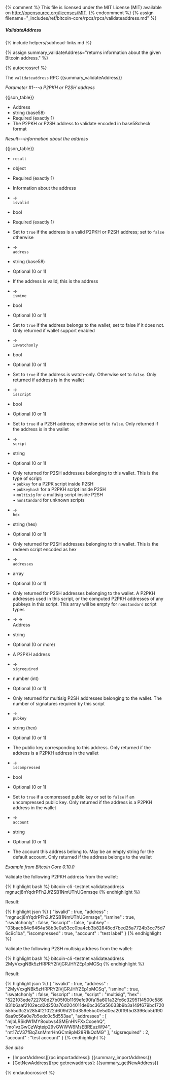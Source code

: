{% comment %}
This file is licensed under the MIT License (MIT) available on
http://opensource.org/licenses/MIT.
{% endcomment %}
{% assign filename="_includes/ref/bitcoin-core/rpcs/rpcs/validateaddress.md" %}

##### ValidateAddress
{% include helpers/subhead-links.md %}

{% assign summary_validateAddress="returns information about the given Bitcoin address." %}

{% autocrossref %}

The `validateaddress` RPC {{summary_validateAddress}}

*Parameter #1---a P2PKH or P2SH address*

{{json_table}}

* Address
* string (base58)
* Required (exactly 1)
* The P2PKH or P2SH address to validate encoded in base58check format

*Result---information about the address*

{{json_table}}

* `result`
* object
* Required (exactly 1)
* Information about the address

* →<br>`isvalid`
* bool
* Required (exactly 1)
* Set to `true` if the address is a valid P2PKH or P2SH address; set to `false` otherwise

* →<br>`address`
* string (base58)
* Optional (0 or 1)
* If the address is valid, this is the address <!--TODO: figure out in what cases this might be different from the address provided in the parameter -->

* →<br>`ismine`
* bool
* Optional (0 or 1)
* Set to `true` if the address belongs to the wallet; set to false if it does not.  Only returned if wallet support enabled

* →<br>`iswatchonly`
* bool
* Optional (0 or 1)
* Set to `true` if the address is watch-only.  Otherwise set to `false`.  Only returned if address is in the wallet

* →<br>`isscript`
* bool
* Optional (0 or 1)
* Set to `true` if a P2SH address; otherwise set to `false`.  Only returned if the address is in the wallet

* →<br>`script`
* string
* Optional (0 or 1)
* Only returned for P2SH addresses belonging to this wallet. This is the type of script:<br>• `pubkey` for a P2PK script inside P2SH<br>• `pubkeyhash` for a P2PKH script inside P2SH<br>• `multisig` for a multisig script inside P2SH<br>• `nonstandard` for unknown scripts

* →<br>`hex`
* string (hex)
* Optional (0 or 1)
* Only returned for P2SH addresses belonging to this wallet.  This is the redeem script encoded as hex

* →<br>`addresses`
* array
* Optional (0 or 1)
* Only returned for P2SH addresses belonging to the wallet.  A P2PKH addresses used in this script, or the computed P2PKH addresses of any pubkeys in this script.  This array will be empty for `nonstandard` script types

* → →<br>Address
* string
* Optional (0 or more)
* A P2PKH address

* →<br>`sigrequired`
* number (int)
* Optional (0 or 1)
* Only returned for multisig P2SH addresses belonging to the wallet.  The number of signatures required by this script

* →<br>`pubkey`
* string (hex)
* Optional (0 or 1)
* The public key corresponding to this address.  Only returned if the address is a P2PKH address in the wallet

* →<br>`iscompressed`
* bool
* Optional (0 or 1)
* Set to `true` if a compressed public key or set to `false` if an uncompressed public key.  Only returned if the address is a P2PKH address in the wallet

* →<br>`account`
* string
* Optional (0 or 1)
* The account this address belong to.  May be an empty string for the default account.  Only returned if the address belongs to the wallet

*Example from Bitcoin Core 0.10.0*

Validate the following P2PKH address from the wallet:

{% highlight bash %}
bitcoin-cli -testnet validateaddress mgnucj8nYqdrPFh2JfZSB1NmUThUGnmsqe
{% endhighlight %}

Result:

{% highlight json %}
{
    "isvalid" : true,
    "address" : "mgnucj8nYqdrPFh2JfZSB1NmUThUGnmsqe",
    "ismine" : true,
    "iswatchonly" : false,
    "isscript" : false,
    "pubkey" : "03bacb84c6464a58b3e0a53cc0ba4cb3b82848cd7bed25a7724b3cc75d76c9c1ba",
    "iscompressed" : true,
    "account" : "test label"
}
{% endhighlight %}

Validate the following P2SH multisig address from the wallet:

{% highlight bash %}
bitcoin-cli -testnet validateaddress 2MyVxxgNBk5zHRPRY2iVjGRJHYZEp1pMCSq
{% endhighlight %}

Result:

{% highlight json %}
{
    "isvalid" : true,
    "address" : "2MyVxxgNBk5zHRPRY2iVjGRJHYZEp1pMCSq",
    "ismine" : true,
    "iswatchonly" : false,
    "isscript" : true,
    "script" : "multisig",
    "hex" : "522103ede722780d27b05f0b1169efc90fa15a601a32fc6c3295114500c586831b6aaf2102ecd2d250a76d204011de6bc365a56033b9b3a149f679bc17205555d3c2b2854f21022d609d2f0d359e5bc0e5d0ea20ff9f5d3396cb5b1906aa9c56a0e7b5edc0c5d553ae",
    "addresses" : [
        "mjbLRSidW1MY8oubvs4SMEnHNFXxCcoehQ",
        "mo1vzGwCzWqteip29vGWWW6MsEBREuzW94",
        "mt17cV37fBqZsnMmrHnGCm9pM28R1kQdMG"
    ],
    "sigsrequired" : 2,
    "account" : "test account"
}
{% endhighlight %}

*See also*

* [ImportAddress][rpc importaddress]: {{summary_importAddress}}
* [GetNewAddress][rpc getnewaddress]: {{summary_getNewAddress}}

{% endautocrossref %}
